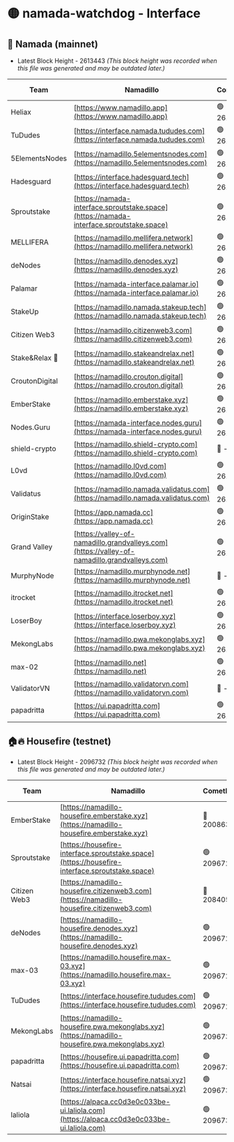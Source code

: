 # 🟡 namada-watchdog - Interface

## 🚀 Namada (mainnet)
- Latest Block Height - 2613443 *(This block height was recorded when this file was generated and may be outdated later.)*

| Team | Namadillo | CometBFT | Indexer | MASP Indexer |
|-|-|-|-|-|
| Heliax | [https://www.namadillo.app](https://www.namadillo.app) | 🟢 2613415 | 🟢 2613415 | 🟢 2613415 |
| TuDudes | [https://interface.namada.tududes.com](https://interface.namada.tududes.com) | 🟢 2613415 | 🟢 2613415 | 🟢 2613415 |
| 5ElementsNodes | [https://namadillo.5elementsnodes.com](https://namadillo.5elementsnodes.com) | 🟢 2613416 | 🟢 2613416 | 🟢 2613416 |
| Hadesguard | [https://interface.hadesguard.tech](https://interface.hadesguard.tech) | 🟢 2613417 | 🟢 2613417 | 🟢 2613417 |
| Sproutstake | [https://namada-interface.sproutstake.space](https://namada-interface.sproutstake.space) | 🟢 2613418 | 🟢 2613418 | 🟢 2613417 |
| MELLIFERA | [https://namadillo.mellifera.network](https://namadillo.mellifera.network) | 🟢 2613419 | 🟢 2613419 | 🟢 2613419 |
| deNodes | [https://namadillo.denodes.xyz](https://namadillo.denodes.xyz) | 🟢 2613420 | 🟢 2613420 | 🟢 2613419 |
| Palamar | [https://namada-interface.palamar.io](https://namada-interface.palamar.io) | 🟢 2613420 | 🟢 2613420 | 🟢 2613421 |
| StakeUp | [https://namadillo.namada.stakeup.tech](https://namadillo.namada.stakeup.tech) | 🟢 2613421 | 🟢 2613421 | 🟢 2613421 |
| Citizen Web3 | [https://namadillo.citizenweb3.com](https://namadillo.citizenweb3.com) | 🟢 2613422 | 🟢 2613422 | 🟢 2613422 |
| Stake&Relax 🦥 | [https://namadillo.stakeandrelax.net](https://namadillo.stakeandrelax.net) | 🟢 2613423 | 🟢 2613423 | 🟢 2613423 |
| CroutonDigital | [https://namadillo.crouton.digital](https://namadillo.crouton.digital) | 🟢 2613424 | 🟢 2613424 | 🟢 2613424 |
| EmberStake | [https://namadillo.emberstake.xyz](https://namadillo.emberstake.xyz) | 🟢 2613425 | 🟢 2613425 | 🟢 2613425 |
| Nodes.Guru | [https://namada-interface.nodes.guru](https://namada-interface.nodes.guru) | 🟢 2613426 | 🟢 2613426 | 🟢 2613425 |
| shield-crypto | [https://namadillo.shield-crypto.com](https://namadillo.shield-crypto.com) | 🔴 - | 🔴 - | 🔴 - |
| L0vd | [https://namadillo.l0vd.com](https://namadillo.l0vd.com) | 🟢 2613432 | 🟢 2613431 | 🟢 2613432 |
| Validatus | [https://namadillo.namada.validatus.com](https://namadillo.namada.validatus.com) | 🟢 2613433 | 🟢 2613433 | 🟢 2613432 |
| OriginStake | [https://app.namada.cc](https://app.namada.cc) | 🟢 2613434 | 🟢 2613433 | 🟢 2613433 |
| Grand Valley | [https://valley-of-namadillo.grandvalleys.com](https://valley-of-namadillo.grandvalleys.com) | 🟢 2613434 | 🟢 2613434 | 🟢 2613435 |
| MurphyNode | [https://namadillo.murphynode.net](https://namadillo.murphynode.net) | 🔴 - | 🔴 - | 🔴 - |
| itrocket | [https://namadillo.itrocket.net](https://namadillo.itrocket.net) | 🟢 2613438 | 🟢 2613438 | 🟢 2613438 |
| LoserBoy | [https://interface.loserboy.xyz](https://interface.loserboy.xyz) | 🟢 2613439 | 🟢 2613439 | 🟢 2613439 |
| MekongLabs | [https://namadillo.pwa.mekonglabs.xyz](https://namadillo.pwa.mekonglabs.xyz) | 🟢 2613440 | 🟢 2613440 | 🟢 2613439 |
| max-02 | [https://namadillo.net](https://namadillo.net) | 🟢 2613440 | 🟢 2613440 | 🟢 2613440 |
| ValidatorVN | [https://namadillo.validatorvn.com](https://namadillo.validatorvn.com) | 🔴 - | 🔴 - | 🔴 - |
| papadritta | [https://ui.papadritta.com](https://ui.papadritta.com) | 🟢 2613443 | 🟢 2613443 | 🟢 2613443 |

## 🏠🔥 Housefire (testnet)
- Latest Block Height - 2096732 *(This block height was recorded when this file was generated and may be outdated later.)*

| Team | Namadillo | CometBFT | Indexer | MASP Indexer |
|-|-|-|-|-|
| EmberStake | [https://namadillo-housefire.emberstake.xyz](https://namadillo-housefire.emberstake.xyz) | 🔴 2008636 | 🔴 - | 🔴 - |
| Sproutstake | [https://housefire-interface.sproutstake.space](https://housefire-interface.sproutstake.space) | 🟢 2096726 | 🟢 2096726 | 🟢 2096726 |
| Citizen Web3 | [https://namadillo-housefire.citizenweb3.com](https://namadillo-housefire.citizenweb3.com) | 🔴 2084058 | 🟢 2096727 | 🟢 2096727 |
| deNodes | [https://namadillo-housefire.denodes.xyz](https://namadillo-housefire.denodes.xyz) | 🟢 2096728 | 🟢 2096728 | 🟢 2096728 |
| max-03 | [https://namadillo.housefire.max-03.xyz](https://namadillo.housefire.max-03.xyz) | 🟢 2096729 | 🟢 2096729 | 🟢 2096729 |
| TuDudes | [https://interface.housefire.tududes.com](https://interface.housefire.tududes.com) | 🟢 2096729 | 🟢 2096729 | 🟢 2096729 |
| MekongLabs | [https://namadillo-housefire.pwa.mekonglabs.xyz](https://namadillo-housefire.pwa.mekonglabs.xyz) | 🟢 2096730 | 🟢 2096730 | 🟢 2096730 |
| papadritta | [https://housefire.ui.papadritta.com](https://housefire.ui.papadritta.com) | 🟢 2096730 | 🟢 2096730 | 🟢 2096730 |
| Natsai | [https://interface.housefire.natsai.xyz](https://interface.housefire.natsai.xyz) | 🟢 2096731 | 🟢 2096731 | 🟢 2096731 |
| laliola | [https://alpaca.cc0d3e0c033be-ui.laliola.com](https://alpaca.cc0d3e0c033be-ui.laliola.com) | 🟢 2096732 | 🟢 2096732 | 🟢 2096732 |

